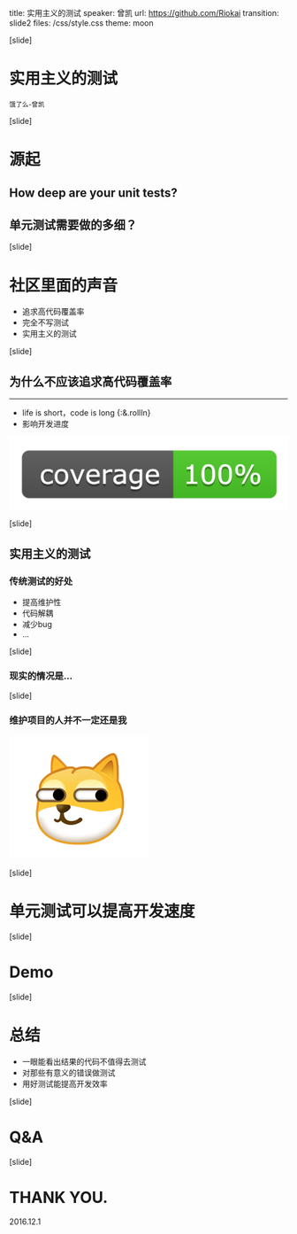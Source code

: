 title: 实用主义的测试
speaker: 曾凯
url: https://github.com/Riokai
transition: slide2
files: /css/style.css
theme: moon

[slide]
# 实用主义的测试

<small class="speaker">饿了么-曾凯</small>

[slide]
# 源起

## How deep are your unit tests?
## 单元测试需要做的多细？

[slide]
# 社区里面的声音

* 追求高代码覆盖率
* 完全不写测试
* 实用主义的测试

[slide]

## 为什么不应该追求高代码覆盖率
----
* life is short，code is long {:&.rollIn}
* 影响开发进度

![Picture](/img/cover.png)

[slide]
## 实用主义的测试

### 传统测试的好处

* 提高维护性
* 代码解耦
* 减少bug
* ...

[slide]

### 现实的情况是...

[slide]

### 维护项目的人并不一定还是我

![Picture](/img/doge.png)

[slide]

# 单元测试可以提高开发速度

[slide]

# Demo

[slide]

# 总结

* 一眼能看出结果的代码不值得去测试
* 对那些有意义的错误做测试
* 用好测试能提高开发效率

[slide]

# Q&A

[slide]

# THANK YOU.

2016.12.1
